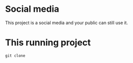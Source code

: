 # Social media
This project is a social media and your public can still use it.

# This running project
```
git clone 
```